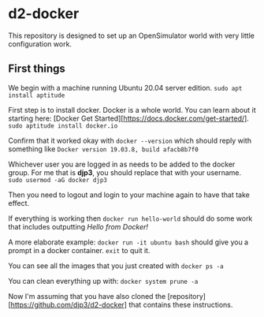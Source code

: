 # d2-docker
This repository is designed to set up an OpenSimulator world with very little
configuration work.

## First things
We begin with a machine running Ubuntu 20.04 server edition.
`sudo apt install aptitude`

First step is to install docker.  Docker is a whole world.  You can learn about
it starting here: [Docker Get Started][https://docs.docker.com/get-started/].
`sudo aptitude install docker.io`

Confirm that it worked okay with
`docker --version`
which should reply with something like
`Docker version 19.03.8, build afacb8b7f0`

Whichever user you are logged in as needs to be added to the docker group.  For
me that is **djp3**, you should replace that with your username.
`sudo usermod -aG docker djp3`

Then you need to logout and login to your machine again to have that take
effect.

If everything is working then
`docker run hello-world`
should do some work that includes outputting *Hello from Docker!*

A more elaborate example:
`docker run -it ubuntu bash`
should give you a prompt in a docker container.  `exit` to quit it.

You can see all the images that you just created with
`docker ps -a`

You can clean everything up with:
`docker system prune -a`

Now I'm assuming that you have also cloned the [repository][https://github.com/djp3/d2-docker] that contains these instructions.


